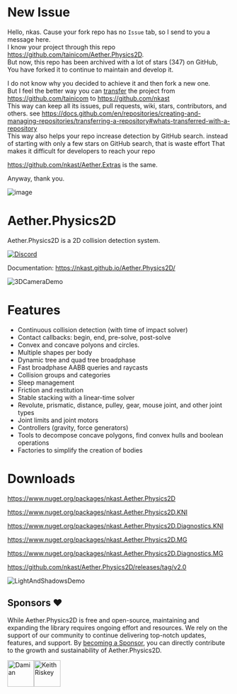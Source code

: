 # New Issue

Hello, nkas.
Cause your fork repo has no `Issue` tab, so I send to you a message here.  
I know your project through this repo https://github.com/tainicom/Aether.Physics2D.  
But now, this repo has been archived with a lot of stars (347) on GitHub,   
You have forked it to continue to maintain and develop it.  

I do not know why you decided to achieve it and then fork a new one.  
But I feel the better way you can [transfer](https://docs.github.com/en/repositories/creating-and-managing-repositories/transferring-a-repository) the project from https://github.com/tainicom to https://github.com/nkast  
This way can keep all its issues, pull requests, wiki, stars, contributors, and others. see https://docs.github.com/en/repositories/creating-and-managing-repositories/transferring-a-repository#whats-transferred-with-a-repository  
This way also helps your repo increase detection by GitHub search. instead of starting with only a few stars on GitHub search, that is waste effort
That makes it difficult for developers to reach your repo  

https://github.com/nkast/Aether.Extras is the same.  

Anyway, thank you.


![image](https://github.com/AEC-Technologies/Aether.Physics2D/assets/48544354/022ae1af-4bc0-41c8-8b2b-e9619e25843d)




# Aether.Physics2D

Aether.Physics2D is a 2D collision detection system.

[![Discord](https://img.shields.io/discord/780484381961093172?style=flat)](https://discord.gg/95nPEjZ6mu)

Documentation: https://nkast.github.io/Aether.Physics2D/

![3DCameraDemo](Documentation//Images/3DCameraDemo.png)

# Features

- Continuous collision detection (with time of impact solver)
- Contact callbacks: begin, end, pre-solve, post-solve
- Convex and concave polyons and circles.
- Multiple shapes per body
- Dynamic tree and quad tree broadphase
- Fast broadphase AABB queries and raycasts
- Collision groups and categories
- Sleep management
- Friction and restitution
- Stable stacking with a linear-time solver
- Revolute, prismatic, distance, pulley, gear, mouse joint, and other joint types
- Joint limits and joint motors
- Controllers (gravity, force generators)
- Tools to decompose concave polygons, find convex hulls and boolean operations
- Factories to simplify the creation of bodies

# Downloads

https://www.nuget.org/packages/nkast.Aether.Physics2D

https://www.nuget.org/packages/nkast.Aether.Physics2D.KNI

https://www.nuget.org/packages/nkast.Aether.Physics2D.Diagnostics.KNI

https://www.nuget.org/packages/nkast.Aether.Physics2D.MG

https://www.nuget.org/packages/nkast.Aether.Physics2D.Diagnostics.MG


https://github.com/nkast/Aether.Physics2D/releases/tag/v2.0

![LightAndShadowsDemo](Documentation//Images/LightAndShadowsDemo.png)

## Sponsors ❤️

While Aether.Physics2D is free and open-source, maintaining and expanding the library requires ongoing effort and resources. We rely on the support of our community to continue delivering top-notch updates, features, and support.
By [becoming a Sponsor](https://github.com/sponsors/nkast), you can directly contribute to the growth and sustainability of Aether.Physics2D. 

<!-- sponsors --><a href="https://github.com/damian-666"><img src="https://github.com/damian-666.png" width="60px" alt="Damian" /></a><a href="https://github.com/KeithRiskey"><img src="https://github.com/KeithRiskey.png" width="60px" alt="Keith Riskey" /></a><!-- sponsors -->
